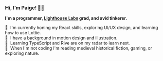 ### Hi, I’m Paige! 🧙‍♀️

**I'm a programmer, [Lighthouse Labs](https://www.lighthouselabs.ca/) grad, and avid tinkerer.**

🌱 &nbsp;I'm currently honing my React skills, exploring UI/UX design, and learning how to use Lottie.  
🐙 &nbsp;I have a background in motion design and illustration.  
👀 &nbsp;Learning TypeScript and Rive are on my radar to learn next.  
🍄 &nbsp;When I'm not coding I'm reading medieval historical fiction, gaming, or exploring nature.  

